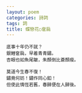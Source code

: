 ```yaml
---
layout: poem
categories: 詩詞
tags: 詞
title: 蝶戀花○奩扃
---
```

	底事十年仍不就？
	銀鯉奩扃，早着青青鏽。
	杏眼也如魚尾皺，朱顏倒比蒼顏瘦。

	莫道今生春不復！
	鏽竟何妨！鏽作同心釦！
	但使此情恆若舊，春歸便在人歸後。

